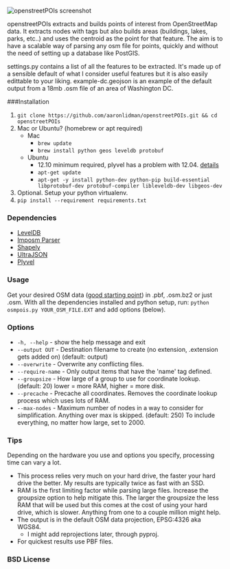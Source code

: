 ![openstreetPOIs screenshot](https://raw.github.com/aaronlidman/openstreetPOIs/master/openstreetPOIs.png)

openstreetPOIs extracts and builds points of interest from OpenStreetMap data. It extracts nodes with tags but also builds areas (buildings, lakes, parks, etc..) and uses the centroid as the point for that feature. The aim is to have a scalable way of parsing any osm file for points, quickly and without the need of setting up a database like PostGIS.

settings.py contains a list of all the features to be extracted. It's made up of a sensible default of what I consider useful features but it is also easily edittable to your liking. example-dc.geojson is an example of the default output from a 18mb .osm file of an area of Washington DC.

###Installation
1. `git clone https://github.com/aaronlidman/openstreetPOIs.git && cd openstreetPOIs`
2. Mac or Ubuntu? (homebrew or apt required)
	- Mac
		- `brew update`
		- `brew install python geos leveldb protobuf`
	- Ubuntu
		- 12.10 minimum required, plyvel has a problem with 12.04. [details](https://github.com/wbolster/plyvel/commit/16880a9d2143d53662d0d57ca2b3c7dcc6d6334f)
		- `apt-get update`
		- `apt-get -y install python-dev python-pip build-essential libprotobuf-dev protobuf-compiler libleveldb-dev libgeos-dev`
3. Optional. Setup your python virtualenv.
4. `pip install --requirement requirements.txt`

### Dependencies
- [LevelDB](https://code.google.com/p/leveldb/)
- [Imposm Parser](http://imposm.org/docs/imposm.parser/latest/)
- [Shapely](http://toblerity.github.io/shapely/)
- [UltraJSON](https://github.com/esnme/ultrajson)
- [Plyvel](https://github.com/wbolster/plyvel)

### Usage
Get your desired OSM data ([good starting point](http://wiki.openstreetmap.org/wiki/Planet.osm#Downloading)) in .pbf, .osm.bz2 or just .osm. With all the dependencies installed and python setup, run: `python osmpois.py YOUR_OSM_FILE.EXT` and add options (below).

### Options
- `-h, --help` - show the help message and exit
- `--output OUT` - Destination filename to create (no extension, .extension gets added on) (default: output)
- `--overwrite` - Overwrite any conflicting files.
- `--require-name` - Only output items that have the 'name' tag defined.
- `--groupsize` - How large of a group to use for coordinate lookup. (default: 20) lower = more RAM, higher = more disk.
- `--precache` - Precache all coordinates. Removes the coordinate lookup process which uses lots of RAM.
- `--max-nodes` - Maximum number of nodes in a way to consider for simplification. Anything over max is skipped. (default: 250) To include everything, no matter how large, set to 2000.

### Tips
Depending on the hardware you use and options you specify, processing time can vary a lot.
- This process relies very much on your hard drive, the faster your hard drive the better. My results are typically twice as fast with an SSD.
- RAM is the first limiting factor while parsing large files. Increase the groupsize option to help mitigate this. The larger the groupsize the less RAM that will be used but this comes at the cost of using your hard drive, which is slower. Anything from one to a couple million might help.
- The output is in the default OSM data projection, EPSG:4326 aka WGS84.
    - I might add reprojections later, through pyproj.
- For quickest results use PBF files.

### BSD License
